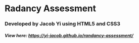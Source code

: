 # Radancy Assessment

### Developed by Jacob Yi using HTML5 and CSS3

##### View here: <a href="https://yi-jacob.github.io/randancy-assessment/">https://yi-jacob.github.io/randancy-assessment/</a>
